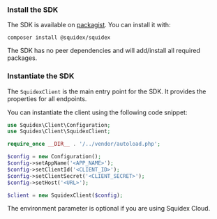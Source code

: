 ### Install the SDK

The SDK is available on [packagist](https://packagist.org/packages/squidex/squidex). You can install it with:

```
composer install @squidex/squidex
```

The SDK has no peer dependencies and will add/install all required packages.

### Instantiate the SDK

The `SquidexClient` is the main entry point for the SDK. It provides the properties for all endpoints.

You can instantiate the client using the following code snippet:

```php
use Squidex\Client\Configuration;
use Squidex\Client\SquidexClient;

require_once __DIR__ . '/../vendor/autoload.php';

$config = new Configuration();
$config->setAppName('<APP_NAME>');
$config->setClientId('<CLIENT_ID>');
$config->setClientSecret('<CLIENT_SECRET>');
$config->setHost('<URL>');

$client = new SquidexClient($config);
```

The environment parameter is optional if you are using Squidex Cloud.